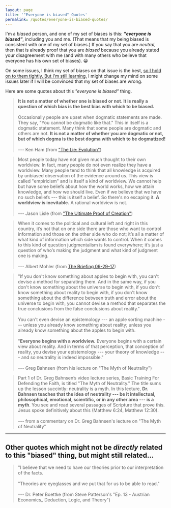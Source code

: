 ```yaml
---
layout: page
title: '"Everyone is biased" Quotes'
permalink: /quotes/everyone-is-biased-quotes/
---
```


<!-- 
First things first... 
-->

I'm a _biased_ person, and one of my set of biases is this: **_"everyone is biased"_**, including you and me. (That means that my being biased is consistent with one of my set of biases.) If you say that you are _neutral_, then that is already proof that you are _biased_ because you already stated your disagreement with me (and with many others who believe that everyone has his own set of biases).  :grinning:

On some issues, I think my set of biases on that issue is the best, [so I hold on to them tightly. But I'm still learning.](https://simpleprogrammer.com/2012/09/16/have-strong-convictions-but-hold-on-to-them-loosely/) I might change my mind on some issues later if I will be convinced that my set of biases are wrong.

Here are some quotes about this _"everyone is biased"_ thing.


> **It is not a matter of whether one is biased or not. It is really a question of which bias is the best bias with which to be biased.**
<br /><br />
> Occasionally people are upset when dogmatic statements are made. They say, "You cannot be dogmatic like that." This in itself is a dogmatic statement. Many think that some people are dogmatic and others are not. **It is not a matter of whether you are dogmatic or not, but of which dogma is the best dogma with which to be dogmatized!**
<br /><br />
> --- Ken Ham (from ["The Lie: Evolution"](https://answersingenesis.org/christianity/christianity-is-under-attack/))



> Most people today have not given much thought to their own worldview. In fact, many people do not even realize they have a worldview. Many people tend to think that all knowledge is acquired by unbiased observation of the evidence around us. This view is called "empiricism" and is itself a kind of worldview. We cannot help but have some beliefs about how the world works, how we attain knowledge, and how we should live. Even if we believe that we have no such beliefs --- this is itself a belief. So there's no escaping it. **A worldview is inevitable.** A rational worldview is not.
<br /><br />
> --- Jason Lisle (from ["The Ultimate Proof of Creation"](https://www.bookdepository.com/book/9780890515686?a_aid=jflaga))



> When it comes to the political and cultural left and right in this country, it’s not that on one side there are those who want to control information and those on the other side who do not; it’s all a matter of what kind of information which side wants to control. When it comes to this kind of question judgmentalism is found everywhere; it’s just a question of who’s making the judgment and what kind of judgment one is making.
<br /><br />
> --- Albert Mohler (from [The Briefing 09-29-17](https://albertmohler.com/2017/09/29/briefing-09-29-17/))




> "If you don't know something about apples to begin with, you can't devise a method for separating them.
And in the same way, if you don't know something about the universe to begin with, if you don't know something about reality to begin with, if you don't know something about the difference between truth and error about the universe to begin with, you cannot devise a method that separates the true conclusions from the false conclusions about reality."
<br /><br />
You can't even devise an epistemology --- an apple sorting machine --- unless you already know something about reality; unless you already know something about the apples to begin with.
<br /><br />
"**Everyone begins with a worldview.** Everyone begins with a certain view about reality. And in terms of that perception, that conception of reality, you devise your epistemology ---  your theory of knowledge --- and so neutrality is indeed impossible."
<br /><br />
> --- Greg Bahnsen (from his lecture on "The Myth of Neutrality")



> Part 1 of Dr. Greg Bahnsen’s video lecture series, Basic Training For Defending the Faith, is titled "The Myth of Neutrality." The title sums up the lesson succintly: neutrality is a myth. In this lecture, **Dr. Bahnsen teaches that the idea of neutrality --- be it intellectual, philosophical, emotional, scientific, or in any other area --- is a myth**. You see and read several passages of Scripture that prove this. Jesus spoke definitively about this (Matthew 6:24, Matthew 12:30).
<br /><br />
> --- from a commentary on Dr. Greg Bahnsen's lecture on "The Myth of Neutrality"



-----



## Other quotes which might not be _directly_ related to this "biased" thing, but might still related...

> "I believe that we need to have our theories prior to our interpretation of the facts.
<br /><br />
"Theories are eyeglasses and we put that for us to be able to read."
<br /><br />
> --- Dr. Peter Boettke (from Steve Patterson's "Ep. 13 - Austrian Economics_ Deduction, Logic, and Theory")
